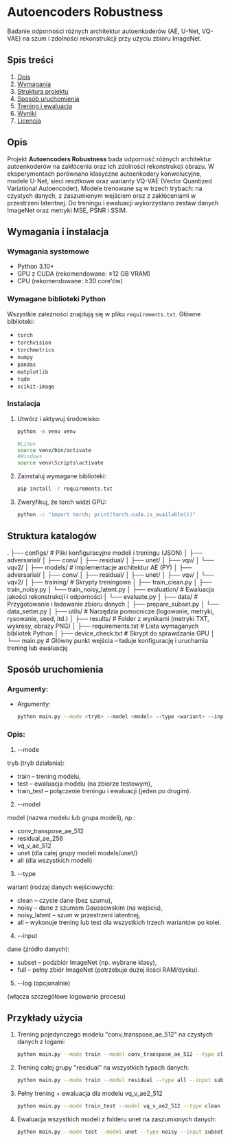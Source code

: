 # Autoencoders Robustness
Badanie odporności różnych architektur autoenkoderów (AE, U-Net, VQ-VAE) na szum i zdolności rekonstrukcji przy użyciu zbioru ImageNet.

## Spis treści
1. [Opis](#opis)
2. [Wymagania](#wymagania)
3. [Struktura projektu](#struktura-projektu)
4. [Sposób uruchomienia](#sposób-uruchomienia)
5. [Trening i ewaluacja](#trening-i-ewaluacja)
6. [Wyniki](#wyniki)
7. [Licencja](#licencja)

## Opis

Projekt **Autoencoders Robustness** bada odporność różnych architektur autoenkoderów na zakłócenia oraz ich zdolności rekonstrukcji obrazu. W eksperymentach porównano klasyczne autoenkodery konwolucyjne, modele U-Net, sieci resztkowe oraz warianty VQ-VAE (Vector Quantized Variational Autoencoder). Modele trenowane są w trzech trybach: na czystych danych, z zaszumionym wejściem oraz z zakłóceniami w przestrzeni latentnej. Do treningu i ewaluacji wykorzystano zestaw danych ImageNet oraz metryki MSE, PSNR i SSIM.

## Wymagania i instalacja

### Wymagania systemowe
- Python 3.10+
- GPU z CUDA (rekomendowane: ≥12 GB VRAM)
- CPU (rekomendowane: ≥30 core'ów)

### Wymagane biblioteki Python
Wszystkie zależności znajdują się w pliku `requirements.txt`. Główne biblioteki:
- `torch`
- `torchvision`
- `torchmetrics`
- `numpy`
- `pandas`
- `matplotlib`
- `tqdm`
- `scikit-image`

### Instalacja

1. Utwórz i aktywuj środowisko:
   ```bash
   python -m venv venv
   
   #Linux
   source venv/bin/activate   
   #Windows
   source venv\Scripts\activate
   
2. Zainstaluj wymagane biblioteki:
   ```bash
   pip install -r requirements.txt
   
3. Zweryfikuj, że torch widzi GPU:
   ```bash
   python -c "import torch; print(torch.cuda.is_available())"
   
## Struktura katalogów

.
├── configs/                # Pliki konfiguracyjne modeli i treningu (JSON)
│   ├── adversarial/
│   ├── conv/
│   ├── residual/
│   ├── unet/
│   ├── vqv/
│   └── vqv2/
│
├── models/                # Implementacje architektur AE (PY)
│   ├── adversarial/
│   ├── conv/
│   ├── residual/
│   ├── unet/
│   ├── vqv/
│   └── vqv2/
│
├── training/              # Skrypty treningowe
│   ├── train_clean.py
│   ├── train_noisy.py
│   └── train_noisy_latent.py
│
├── evaluation/            # Ewaluacja jakości rekonstrukcji i odporności
│   └── evaluate.py
│
├── data/                  # Przygotowanie i ładowanie zbioru danych
│   ├── prepare_subset.py
│   └── data_setter.py
│
├── utils/                 # Narzędzia pomocnicze (logowanie, metryki, rysowanie, seed, itd.)
│
├── results/               # Folder z wynikami (metryki TXT, wykresy,  obrazy PNG)
│
├── requirements.txt       # Lista wymaganych bibliotek Python
│
├── device_check.txt       # Skrypt do sprawdzania GPU
│
└── main.py                # Główny punkt wejścia – ładuje konfigurację i uruchamia trening lub ewaluację

## Sposób uruchomienia

### Argumenty:

- Argumenty:
   ```bash
   python main.py --mode <tryb> --model <model> --type <wariant> --input <dane> [--log]
   
### Opis:

1. --mode 

tryb (tryb działania):
- train – trening modelu,
- test – ewaluacja modelu (na zbiorze testowym),
- train_test – połączenie treningu i ewaluacji (jeden po drugim).

2. --model 

model (nazwa modelu lub grupa modeli), np.:
- conv_transpose_ae_512
- residual_ae_256
- vq_v_ae_512
- unet (dla całej grupy modeli models/unet/)
- all (dla wszystkich modeli)

3. --type 

wariant (rodzaj danych wejściowych):
- clean – czyste dane (bez szumu),
- noisy – dane z szumem Gaussowskim (na wejściu),
- noisy_latent – szum w przestrzeni latentnej,
- all – wykonuje trening lub test dla wszystkich trzech wariantów po kolei.

4. --input 

dane (źródło danych):
- subset – podzbiór ImageNet (np. wybrane klasy),
- full – pełny zbiór ImageNet (potrzebuje dużej ilości RAM/dysku).

5. --log (opcjonalnie)

(włącza szczegółowe logowanie procesu)

## Przykłady użycia

1. Trening pojedynczego modelu "conv_transpose_ae_512" na czystych danych z logami:
   ```bash
   python main.py --mode train --model conv_transpose_ae_512 --type clean --input subset --log
   
2. Trening całej grupy "residual" na wszystkich typach danych:
   ```bash
   python main.py --mode train --model residual --type all --input subset
   
3. Pełny trening + ewaluacja dla modelu vq_v_ae2_512
   ```bash
   python main.py --mode train_test --model vq_v_ae2_512 --type clean --input full
   
4. Ewaluacja wszystkich modeli z folderu unet na zaszumionych danych:
   ```bash
   python main.py --mode test --model unet --type noisy --input subset